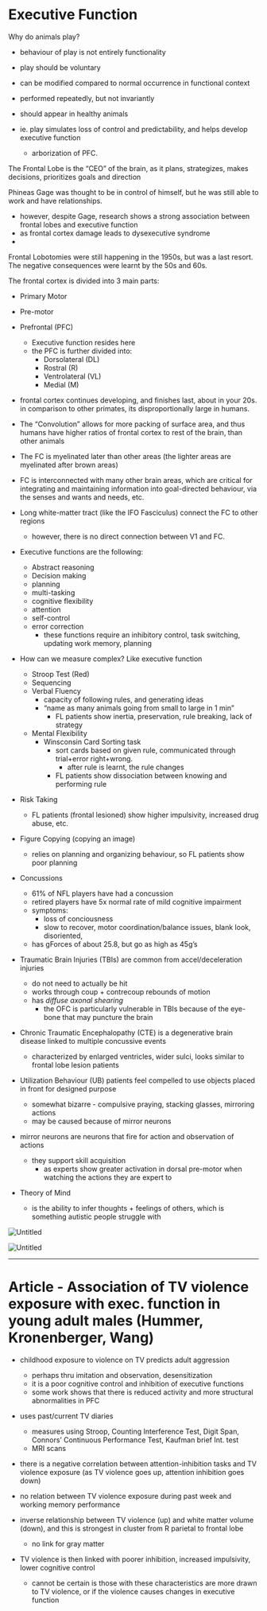 # Executive Function

Why do animals play?

- behaviour of play is not entirely functionality
- play should be voluntary
- can be modified compared to normal occurrence in functional context
- performed repeatedly, but not invariantly
- should appear in healthy animals

- ie. play simulates loss of control and predictability, and helps develop executive function
    - arborization of PFC.

The Frontal Lobe is the “CEO” of the brain, as it plans, strategizes, makes decisions, prioritizes goals and direction

Phineas Gage was thought to be in control of himself, but he was still able to work and have relationships.

- however, despite Gage, research shows a strong association between frontal lobes and executive function
- as frontal cortex damage leads to dysexecutive syndrome
- 

Frontal Lobotomies were still happening in the 1950s, but was a last resort. The negative consequences were learnt by the 50s and 60s.

The frontal cortex is divided into 3 main parts:

- Primary Motor
- Pre-motor
- Prefrontal (PFC)
    - Executive function resides here
    - the PFC is further divided into:
        - Dorsolateral (DL)
        - Rostral (R)
        - Ventrolateral (VL)
        - Medial (M)
- frontal cortex continues developing, and finishes last, about in your 20s. in comparison to other primates, its disproportionally large in humans.

- The “Convolution” allows for more packing of surface area, and thus humans have higher ratios of frontal cortex to rest of the brain, than other animals
- The FC is myelinated later than other areas (the lighter areas are myelinated after brown areas)
- FC is interconnected with many other brain areas, which are critical for integrating and maintaining information into goal-directed behaviour, via the senses and wants and needs, etc.
- Long white-matter tract (like the IFO Fasciculus) connect the FC to other regions
    - however, there is no direct connection between V1 and FC.

- Executive functions are the following:
    - Abstract reasoning
    - Decision making
    - planning
    - multi-tasking
    - cognitive flexibility
    - attention
    - self-control
    - error correction
        - these functions require an inhibitory control, task switching, updating work memory, planning

- How can we measure complex? Like executive function
    - Stroop Test (Red)
    - Sequencing
    - Verbal Fluency
        - capacity of following rules, and generating ideas
        - “name as many animals going from small to large in 1 min”
            - FL patients show inertia, preservation, rule breaking, lack of strategy
    - Mental Flexibility
        - Winsconsin Card Sorting task
            - sort cards based on given rule, communicated through trial+error right+wrong.
                - after rule is learnt, the rule changes
            - FL patients show dissociation between knowing and performing rule

- Risk Taking
    - FL patients (frontal lesioned) show higher impulsivity, increased drug abuse, etc.

- Figure Copying (copying an image)
    - relies on planning and organizing behaviour, so FL patients show poor planning

- Concussions
    - 61% of NFL players have had a concussion
    - retired players have 5x normal rate of mild cognitive impairment
    - symptoms:
        - loss of conciousness
        - slow to recover, motor coordination/balance issues, blank look, disoriented,
    - has gForces of about 25.8, but go as high as 45g’s

- Traumatic Brain Injuries (TBIs) are common from accel/deceleration injuries
    - do not need to actually be hit
    - works through coup + contrecoup rebounds of motion
    - has *diffuse axonal shearing*
        - the OFC is particularly vulnerable in TBIs because of the eye-bone that may puncture the brain

- Chronic Traumatic Encephalopathy (CTE) is a degenerative brain disease linked to multiple concussive events
    - characterized by enlarged ventricles, wider sulci, looks similar to frontal lobe lesion patients
    
- Utilization Behaviour (UB) patients feel compelled to use objects placed in front for designed purpose
    - somewhat bizarre - compulsive praying, stacking glasses, mirroring actions
    - may be caused because of mirror neurons
    
- mirror neurons are neurons that fire for action and observation of actions
    - they support skill acquisition
        - as experts show greater activation in dorsal pre-motor when watching the actions they are expert to

- Theory of Mind
    - is the ability to infer thoughts + feelings of others, which is something autistic people struggle with

![Untitled](repo/wlu/psychology/neuropsychology/PS365/PS365%20-%20Neuropsychology%20fddaf3f488c24206b552caf5d20511b7/Executive%20Function%204bb12f4647c846ccad2237142f171e2f/Untitled.png)

![Untitled](repo/wlu/psychology/neuropsychology/PS365/PS365%20-%20Neuropsychology%20fddaf3f488c24206b552caf5d20511b7/Executive%20Function%204bb12f4647c846ccad2237142f171e2f/Untitled%201.png)

---

# Article - Association of TV violence exposure with exec. function in young adult males (Hummer, Kronenberger, Wang)

- childhood exposure to violence on TV predicts adult aggression
    - perhaps thru imitation and observation, desensitization
    - it is a poor cognitive control and inhibition of executive functions
    - some work shows that there is reduced activity and more structural abnormalities in PFC
- uses past/current TV diaries
    - measures using Stroop, Counting Interference Test, Digit Span, Connors’ Continuous Performance Test, Kaufman brief Int. test
    - MRI scans
    
- there is a negative correlation between attention-inhibition tasks and TV violence exposure (as TV violence goes up, attention inhibition goes down)
- no relation between TV violence exposure during past week and working memory performance
- inverse relationship between TV violence (up) and white matter volume (down), and this is strongest in cluster from R parietal to frontal lobe
    - no link for gray matter
    
- TV violence is then linked with poorer inhibition, increased impulsivity, lower cognitive control
    - cannot be certain is those with these characteristics are more drawn to TV violence, or if the violence causes changes in executive function